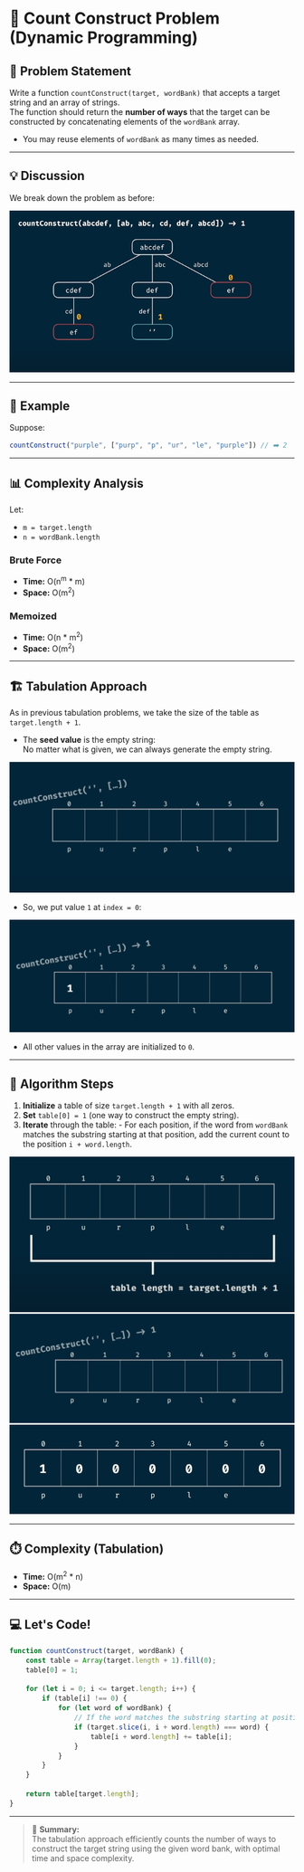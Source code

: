 # 🧩 Count Construct Problem (Dynamic Programming)

## 🚩 Problem Statement

Write a function `countConstruct(target, wordBank)` that accepts a target string and an array of strings.  
The function should return the **number of ways** that the target can be constructed by concatenating elements of the `wordBank` array.

- You may reuse elements of `wordBank` as many times as needed.

---

## 💡 Discussion

We break down the problem as before:

![Problem Breakdown](image-1.png)

---

## 📝 Example

Suppose:

```js
countConstruct("purple", ["purp", "p", "ur", "le", "purple"]) // ➡️ 2
```

---

## 📊 Complexity Analysis

Let:

- `m = target.length`
- `n = wordBank.length`

### Brute Force

- **Time:** O(n<sup>m</sup> * m)
- **Space:** O(m<sup>2</sup>)

### Memoized

- **Time:** O(n * m<sup>2</sup>)
- **Space:** O(m<sup>2</sup>)

---

## 🏗️ Tabulation Approach

As in previous tabulation problems, we take the size of the table as `target.length + 1`.

- The **seed value** is the empty string:  
    No matter what is given, we can always generate the empty string.

![Seed Value](image-3.png)

- So, we put value `1` at `index = 0`:

![Table Initialization](image-5.png)

- All other values in the array are initialized to `0`.

---

## 🔄 Algorithm Steps

1. **Initialize** a table of size `target.length + 1` with all zeros.
2. **Set** `table[0] = 1` (one way to construct the empty string).
3. **Iterate** through the table:
        - For each position, if the word from `wordBank` matches the substring starting at that position, add the current count to the position `i + word.length`.

![Tabulation Process](image-2.png)
![Tabulation Example](image-4.png)
![Table Update](image-6.png)

---

## ⏱️ Complexity (Tabulation)

- **Time:** O(m<sup>2</sup> * n)
- **Space:** O(m)

---

## 💻 Let's Code!

```js
function countConstruct(target, wordBank) {
    const table = Array(target.length + 1).fill(0);
    table[0] = 1;

    for (let i = 0; i <= target.length; i++) {
        if (table[i] !== 0) {
            for (let word of wordBank) {
                // If the word matches the substring starting at position i
                if (target.slice(i, i + word.length) === word) {
                    table[i + word.length] += table[i];
                }
            }
        }
    }

    return table[target.length];
}
```

---

> 📝 **Summary:**  
> The tabulation approach efficiently counts the number of ways to construct the target string using the given word bank, with optimal time and space complexity.

